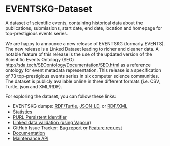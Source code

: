 # EVENTSKG-Dataset
A dataset of scientific events, containing historical data about the publications, submissions, start date, end date, location and homepage for top-prestigious events series.

  We are happy to announce a new release of EVENTSKG (formarly EVENTS). The new release is a Linked Dataset leading to richer and cleaner data. 
   A notable feature of this release is the use of the updated version of the Scientific Events Ontology (SEO) http://sda.tech/SEOontology/Documentation/SEO.html as a reference ontology for event metadata representation. 
  This release is a specification of 73 top-prestigious events series in six computer science communities. The dataset is publicly available online in three different formats (i.e. CSV, Turtle, json and XML/RDF).

For exploring the dataset, you can follow these links:
  - EVENTSKG dumps: [RDF/Turtle](http://kddste.sda.tech/EVENTSKG-Dataset/EVENTKG_R2.ttl), [JSON-LD](http://kddste.sda.tech/EVENTSKG-Dataset/EVENTKG_R2.json), or [RDF/XML](http://kddste.sda.tech/EVENTSKG-Dataset/EVENTKG_R2.rdf)
  - [Statistics](https://docs.google.com/spreadsheets/d/e/2PACX-1vSfMJ2vDUR9YAG7CCQSZtiGmCMm8nSQdM33HE4zoa4j-uEXuYBcy8Kut_IanNAlwlo8pAiYuQDp8OEd/pubhtml?gid=0&single=true)
  - [PURL Persistent Identifier](http://purl.org/events_ds)
  - [Linked data validation (using Vapour)](http://linkeddata.uriburner.com:8000/vapour?uri=http%3A%2F%2Fpurl.org%2Fevents_ds&acceptTurtle=1&defaultResponse=dontmind&userAgent=http%3A%2F%2Flinkeddata.uriburner.com%3A8000%2Fvapour%23this)
  - GitHub Issue Tracker: [Bug report](https://github.com/saidfathalla/EVENTSKG-Dataset/issues/new?template=bug_report.md) or [Feature request](https://github.com/saidfathalla/EVENTSKG-Dataset/issues/new?template=feature_request.md)
  - [Documentation](http://kddste.sda.tech/EVENTSKG-Dataset/EVENTSKG_R2.html)
  - [Maintenance API](https://github.com/saidfathalla/EVENTSKG_API)
